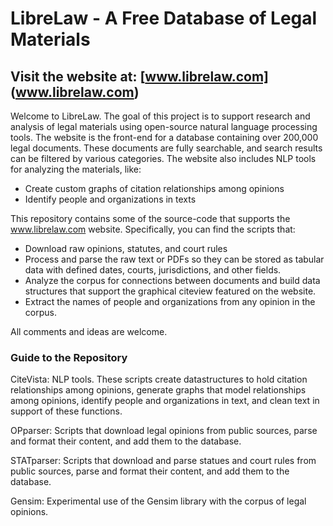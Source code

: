 # LibreLaw - A Free Database of Legal Materials
## Visit the website at: [www.librelaw.com] (www.librelaw.com)

Welcome to LibreLaw.  The goal of this project is to support research and analysis of legal materials using open-source natural language processing tools.  The website is the front-end for a database containing over 200,000 legal documents.  These documents are fully searchable, and search results can be filtered by various categories.  The website also includes NLP tools for analyzing the materials, like: 
 - Create custom graphs of citation relationships among opinions
 - Identify people and organizations in texts

This repository contains some of the source-code that supports the www.librelaw.com website.  Specifically, you can find the scripts that:

 - Download raw opinions, statutes, and court rules 
 - Process and parse the raw text or PDFs so they can be stored as tabular data with defined dates, courts, jurisdictions, and other fields.
 - Analyze the corpus for connections between documents and build data structures that support the graphical citeview featured on the website.
 - Extract the names of people and organizations from any opinion in the corpus.

All comments and ideas are welcome.


### Guide to the Repository

CiteVista: NLP tools.  These scripts create datastructures to hold citation relationships among opinions, generate graphs that model relationships among opinions, identify people and organizations in text, and clean text in support of these functions.

OPparser: Scripts that download legal opinions from public sources, parse and format their content, and add them to the database.

STATparser: Scripts that download and parse statues and court rules from public sources, parse and format their content, and add them to the database.

Gensim: Experimental use of the Gensim library with the corpus of legal opinions.
